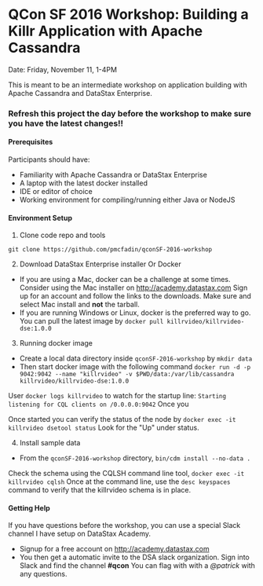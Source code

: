 # QCon SF 2016 Workshop: Building a Killr Application with Apache Cassandra

Date: Friday, November 11, 1-4PM

This is meant to be an intermediate workshop on application building with Apache Cassandra and DataStax Enterprise.

### Refresh this project the day before the workshop to make sure you have the latest changes!!

#### Prerequisites

Participants should have:
 * Familiarity with Apache Cassandra or DataStax Enterprise
 * A laptop with the latest docker installed
 * IDE or editor of choice
 * Working environment for compiling/running either Java or NodeJS


#### Environment Setup

1. Clone code repo and tools

  `git clone https://github.com/pmcfadin/qconSF-2016-workshop`

2. Download DataStax Enterprise installer Or Docker
  * If you are using a Mac, docker can be a challenge at some times. Consider using the Mac installer on http://academy.datastax.com Sign up for an account and follow the links to the downloads. Make sure and select Mac install and **not** the tarball.
  * If you are running Windows or Linux, docker is the preferred way to go. You can pull the latest image by `docker pull killrvideo/killrvideo-dse:1.0.0`

3. Running docker image

  * Create a local data directory inside `qconSF-2016-workshop` by `mkdir data`
  * Then start docker image with the following command
  `
  docker run -d -p 9042:9042 --name "killrvideo" -v $PWD/data:/var/lib/cassandra killrvideo/killrvideo-dse:1.0.0
  `

  User `docker logs killrvideo` to watch for the startup line: `Starting listening for CQL clients on /0.0.0.0:9042` Once you

  Once started you can verify the status of the node by `docker exec -it killrvideo dsetool status` Look for the "Up" under status.


4. Install sample data
  * From the `qconSF-2016-workshop` directory, `bin/cdm install --no-data .`

  Check the schema using the CQLSH command line tool, `docker exec -it killrvideo cqlsh` Once at the command line, use the `desc keyspaces` command to verify that the killrvideo schema is in place.

#### Getting Help
  If you have questions before the workshop, you can use a special Slack channel I have setup on DataStax Academy.
  * Signup for a free account on http://academy.datastax.com
  * You then get a automatic invite to the DSA slack organization. Sign into Slack and find the channel **#qcon** You can flag with with a *@patrick* with any questions.
